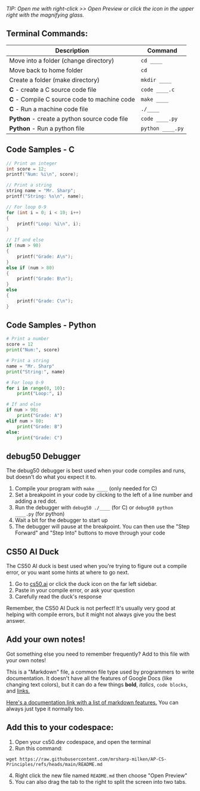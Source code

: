 *TIP: Open me with right-click >> Open Preview or click the icon in the upper right with the magnifying glass.*

## Terminal Commands:

| Description | Command |
|---|---|
| Move into a folder (change directory) | `cd ____` |
| Move back to home folder | `cd` |
| Create a folder (make directory) | `mkdir ____` |
| **C** - create a C source code file | `code ____.c` |
| **C** - Compile C source code to machine code | `make ____` |
| **C** - Run a machine code file | `./____` |
| **Python** - create a python source code file | `code ____.py` |
| **Python** - Run a python file | `python ____.py` |

## Code Samples - C

```c
// Print an integer
int score = 12;
printf("Num: %i\n", score);

// Print a string
string name = "Mr. Sharp";
printf("String: %s\n", name);

// For loop 0-9
for (int i = 0; i < 10; i++)
{
    printf("Loop: %i\n", i);
}

// If and else
if (num > 90)
{
    printf("Grade: A\n");
}
else if (num > 80)
{
    printf("Grade: B\n");
}
else
{
    printf("Grade: C\n");
}
```

## Code Samples - Python

```python
# Print a number
score = 12
print("Num:", score)

# Print a string
name = "Mr. Sharp"
print("String:", name)

# For loop 0-9
for i in range(0, 10):
    print("Loop:", i)

# If and else
if num > 90:
    print("Grade: A")
elif num > 80:
    print("Grade: B")
else:
    print("Grade: C")
```

## debug50 Debugger

The debug50 debugger is best used when your code compiles and runs, but doesn't do what you expect it to.

1. Compile your program with `make ____` (only needed for C)
2. Set a breakpoint in your code by clicking to the left of a line number and adding a red dot.
3. Run the debugger with `debug50 ./____` (for C) or `debug50 python ____.py` (for python)
4. Wait a bit for the debugger to start up
5. The debugger will pause at the breakpoint. You can then use the "Step Forward" and "Step Into" buttons to move through your code

## CS50 AI Duck

The CS50 AI duck is best used when you're trying to figure out a compile error, or you want some hints at where to go next.

1. Go to [cs50.ai](https://cs50.ai/) or click the duck icon on the far left sidebar.
2. Paste in your compile error, or ask your question
3. Carefully read the duck's response

Remember, the CS50 AI Duck is not perfect! It's usually very good at helping with compile errors, but it might not always give you the best answer.

## Add your own notes!

Got something else you need to remember frequently? Add to this file with your own notes!

This is a "Markdown" file, a common file type used by programmers to write documentation. It doesn't have all the features of Google Docs (like changing text colors), but it can do a few things **bold**, *italics*, `code blocks`, and [links.](https://cs50.harvard.edu/ap/2025/curriculum/)

[Here's a documentation link with a list of markdown features.](https://www.markdownguide.org/cheat-sheet/) You can always just type it normally too.

## Add this to your codespace:

1. Open your cs50.dev codespace, and open the terminal
2. Run this command:
```
wget https://raw.githubusercontent.com/mrsharp-milken/AP-CS-Principles/refs/heads/main/README.md
```
4. Right click the new file named `README.md` then choose "Open Preview"
5. You can also drag the tab to the right to split the screen into two tabs.
